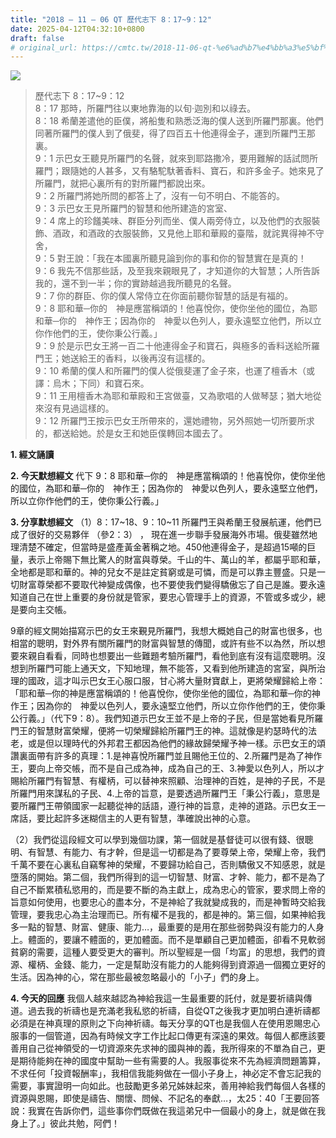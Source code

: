 ```yaml
---
title: "2018 – 11 – 06 QT 歷代志下 8：17~9：12"
date: 2025-04-12T04:32:10+0800
draft: false
# original_url: https://cmtc.tw/2018-11-06-qt-%e6%ad%b7%e4%bb%a3%e5%bf%97%e4%b8%8b-8%ef%bc%9a179%ef%bc%9a12
---
```


![](/images/qt.jpg)
> 歷代志下 8：17\~9：12  
> 8：17 那時，所羅門往以東地靠海的以旬‧迦別和以祿去。  
> 8：18 希蘭差遣他的臣僕，將船隻和熟悉泛海的僕人送到所羅門那裏。他們同著所羅門的僕人到了俄斐，得了四百五十他連得金子，運到所羅門王那裏。  
> 9：1 示巴女王聽見所羅門的名聲，就來到耶路撒冷，要用難解的話試問所羅門；跟隨她的人甚多，又有駱駝馱著香料、寶石，和許多金子。她來見了所羅門，就把心裏所有的對所羅門都說出來。  
> 9：2 所羅門將她所問的都答上了，沒有一句不明白、不能答的。  
> 9：3 示巴女王見所羅門的智慧和他所建造的宮室、  
> 9：4 席上的珍饈美味、群臣分列而坐、僕人兩旁侍立，以及他們的衣服裝飾、酒政，和酒政的衣服裝飾，又見他上耶和華殿的臺階，就詫異得神不守舍，  
> 9：5 對王說：「我在本國裏所聽見論到你的事和你的智慧實在是真的！  
> 9：6 我先不信那些話，及至我來親眼見了，才知道你的大智慧；人所告訴我的，還不到一半；你的實跡越過我所聽見的名聲。  
> 9：7 你的群臣、你的僕人常侍立在你面前聽你智慧的話是有福的。  
> 9：8 耶和華─你的　神是應當稱頌的！他喜悅你，使你坐他的國位，為耶和華─你的　神作王；因為你的　神愛以色列人，要永遠堅立他們，所以立你作他們的王，使你秉公行義。」  
> 9：9 於是示巴女王將一百二十他連得金子和寶石，與極多的香料送給所羅門王；她送給王的香料，以後再沒有這樣的。  
> 9：10 希蘭的僕人和所羅門的僕人從俄斐運了金子來，也運了檀香木（或譯：烏木；下同）和寶石來。  
> 9：11 王用檀香木為耶和華殿和王宮做臺，又為歌唱的人做琴瑟；猶大地從來沒有見過這樣的。  
> 9：12 所羅門王按示巴女王所帶來的，還她禮物，另外照她一切所要所求的，都送給她。於是女王和她臣僕轉回本國去了。

**1. 經文誦讀**

**2.  今天默想經文**
代下 9：8 耶和華─你的　神是應當稱頌的！他喜悅你，使你坐他的國位，為耶和華─你的　神作王；因為你的　神愛以色列人，要永遠堅立他們，所以立你作他們的王，使你秉公行義。」

**3. 分享默想經文**
（1）8：17\~18、9：10\~11 所羅門王與希蘭王發展航運，他們已成了很好的交易夥伴 （參2：3） ， 現在進一步聯手發展海外市場。俄斐雖然地理清楚不確定，但當時是盛產黃金著稱之地。450他連得金子，是超過15噸的巨量，表示上帝賜下無比驚人的財富與尊榮。千山的牛、萬山的羊，都屬乎耶和華，全地都是耶和華的。神的兒女不是註定貧窮或是可憐，而是可以靠主豐盛。只是一切財富尊榮都不要取代神變成偶像，也不要使我們變得驕傲忘了自己是誰。要永遠知道自己在世上重要的身份就是管家，要忠心管理手上的資源，不管或多或少，總是要向主交帳。

9章的經文開始描寫示巴的女王來覲見所羅門，我想大概她自己的財富也很多，也相當的聰明，對外界有關所羅門的財富與智慧的傳聞，或許有些不以為然，所以想要來親自看看，同時也想要出一些難題考驗所羅門，看他到底有沒有這麼聰明。沒想到所羅門可能上通天文，下知地理，無不能答，又看到他所建造的宮室，與所治理的國政，這才叫示巴女王心服口服，甘心將大量財寶獻上，更將榮耀歸給上帝：「耶和華─你的神是應當稱頌的！他喜悅你，使你坐他的國位，為耶和華─你的神作王；因為你的　神愛以色列人，要永遠堅立他們，所以立你作他們的王，使你秉公行義。」（代下9：8）。我們知道示巴女王並不是上帝的子民，但是當她看見所羅門王的智慧財富榮耀，便將一切榮耀歸給所羅門王的神。這就像是約瑟時代的法老，或是但以理時代的外邦君王都因為他們的緣故歸榮耀予神一樣。示巴女王的頌讚裏面帶有許多的真理：1.是神喜悅所羅門並且賜他王位的、2.所羅門是為了神作王，要向上帝交帳，而不是自己成為神，成為自己的王、3.神愛以色列人，所以才賜給所羅門有智慧、有權柄，可以替神來照顧、治理神的百姓，是神的子民，不是所羅門用來謀私的子民、4.上帝的旨意，是要透過所羅門王「秉公行義」，意思是要所羅門王帶領國家一起聽從神的話語，遵行神的旨意，走神的道路。示巴女王一席話，要比起許多迷糊信主的人更有智慧，準確說出神的心意。

（2）我們從這段經文可以學到幾個功課，第一個就是基督徒可以很有錢、很聰明、有智慧、有能力、有才幹，但是這一切都是為了要尊榮上帝，榮耀上帝，我們千萬不要在心裏私自竊奪神的榮耀，不要歸功給自己，否則驕傲又不知感恩，就是墮落的開始。第二個，我們所得到的這一切智慧、財富、才幹、能力，都不是為了自己不斷累積私慾用的，而是要不斷的為主獻上，成為忠心的管家，要求問上帝的旨意如何使用，也要忠心的盡本分，不是神給了我就變成我的，而是神暫時交給我管理，要我忠心為主治理而已。所有權不是我的，都是神的。第三個，如果神給我多一點的智慧、財富、健康、能力…，最重要的是用在那些弱勢與沒有能力的人身上。體面的，要讓不體面的，更加體面。而不是單顧自己更加體面，卻看不見軟弱貧窮的需要，這種人要受更大的審判。所以聖經是一個「均富」的思想，我們的資源、權柄、金錢、能力，一定是幫助沒有能力的人能夠得到資源過一個獨立更好的生活。因為神的心，常在那些最被忽略最小的「小子」們的身上。

**4. 今天的回應**
我個人越來越認為神給我這一生最重要的託付，就是要祈禱與傳道。過去我的祈禱也是充滿老我私慾的祈禱，自從QT之後我才更加明白連祈禱都必須是在神真理的原則之下向神祈禱。每天分享的QT也是我個人在使用恩賜忠心服事的一個管道，因為有時候文字工作比起口傳更有深遠的果效。每個人都應該要善用自己從神領受的一切資源來先求神的國與神的義，我所得來的不單為自己，更是期待能夠在神的國度中幫助一些有需要的人。我服事從來不先為經濟問題籌算，不求任何「投資報酬率」，我相信我能夠做在一個小子身上，神必定不會忘記我的需要，事實證明一向如此。也鼓勵更多弟兄姊妹起來，善用神給我們每個人各樣的資源與恩賜，即使是禱告、關懷、問候、不記名的奉獻…，太25：40「王要回答說：我實在告訴你們，這些事你們既做在我這弟兄中一個最小的身上，就是做在我身上了。」彼此共勉，阿們！

